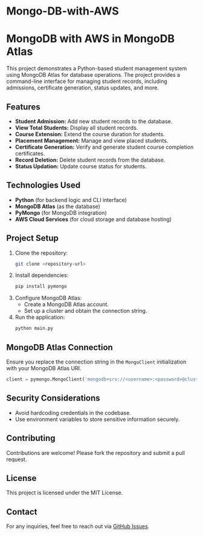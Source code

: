 # Mongo-DB-with-AWS
# MongoDB with AWS in MongoDB Atlas

This project demonstrates a Python-based student management system using MongoDB Atlas for database operations. The project provides a command-line interface for managing student records, including admissions, certificate generation, status updates, and more.

## Features
- **Student Admission:** Add new student records to the database.
- **View Total Students:** Display all student records.
- **Course Extension:** Extend the course duration for students.
- **Placement Management:** Manage and view placed students.
- **Certificate Generation:** Verify and generate student course completion certificates.
- **Record Deletion:** Delete student records from the database.
- **Status Updation:** Update course status for students.

## Technologies Used
- **Python** (for backend logic and CLI interface)
- **MongoDB Atlas** (as the database)
- **PyMongo** (for MongoDB integration)
- **AWS Cloud Services** (for cloud storage and database hosting)

## Project Setup
1. Clone the repository:
   ```bash
   git clone <repository-url>
   ```
2. Install dependencies:
   ```bash
   pip install pymongo
   ```
3. Configure MongoDB Atlas:
   - Create a MongoDB Atlas account.
   - Set up a cluster and obtain the connection string.
4. Run the application:
   ```bash
   python main.py
   ```

## MongoDB Atlas Connection
Ensure you replace the connection string in the `MongoClient` initialization with your MongoDB Atlas URI.

```python
client = pymongo.MongoClient('mongodb+srv://<username>:<password>@cluster0.gvtwd.mongodb.net/', tlsAllowInvalidCertificates=True)
```

## Security Considerations
- Avoid hardcoding credentials in the codebase.
- Use environment variables to store sensitive information securely.

## Contributing
Contributions are welcome! Please fork the repository and submit a pull request.

## License
This project is licensed under the MIT License.

## Contact
For any inquiries, feel free to reach out via [GitHub Issues](https://github.com/yourusername/mongodb-aws/issues).

